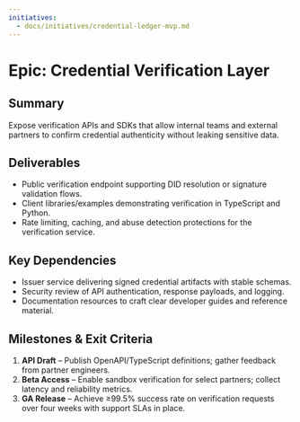 ```yaml
---
initiatives:
  - docs/initiatives/credential-ledger-mvp.md
---
```


# Epic: Credential Verification Layer

## Summary
Expose verification APIs and SDKs that allow internal teams and external partners to confirm credential authenticity without leaking sensitive data.

## Deliverables
- Public verification endpoint supporting DID resolution or signature validation flows.
- Client libraries/examples demonstrating verification in TypeScript and Python.
- Rate limiting, caching, and abuse detection protections for the verification service.

## Key Dependencies
- Issuer service delivering signed credential artifacts with stable schemas.
- Security review of API authentication, response payloads, and logging.
- Documentation resources to craft clear developer guides and reference material.

## Milestones & Exit Criteria
1. **API Draft** – Publish OpenAPI/TypeScript definitions; gather feedback from partner engineers.
2. **Beta Access** – Enable sandbox verification for select partners; collect latency and reliability metrics.
3. **GA Release** – Achieve ≥99.5% success rate on verification requests over four weeks with support SLAs in place.
